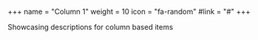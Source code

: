 +++
  name = "Column 1"
  weight = 10
  icon = "fa-random"
  #link = "#"
+++

Showcasing descriptions for column based items

